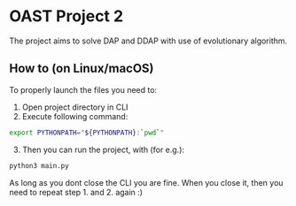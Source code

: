 # OAST Project 2

The project aims to solve DAP and DDAP with use of evolutionary algorithm.

## How to (on Linux/macOS)

To properly launch the files you need to:

1. Open project directory in CLI
2. Execute following command:

```sh
export PYTHONPATH="${PYTHONPATH}:`pwd`"
```

3. Then you can run the project, with (for e.g.):

```sh
python3 main.py
```

As long as you dont close the CLI you are fine. When you close it, then you need to repeat step 1. and 2. again :)
